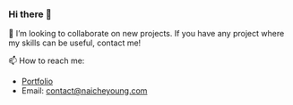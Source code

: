 ### Hi there 👋

👯 I’m looking to collaborate on new projects.
If you have any project where my skills can be useful, contact me!

📫 How to reach me:
- [Portfolio](https://naicheyoung.com)
- Email: <contact@naicheyoung.com>

<!--
**nai-young/nai-young** is a ✨ _special_ ✨ repository because its `README.md` (this file) appears on your GitHub profile.

Here are some ideas to get you started:

- 🔭 I’m currently working on ...
- 🌱 I’m currently learning ...
- 👯 I’m looking to collaborate on ...
- 🤔 I’m looking for help with ...
- 💬 Ask me about ...
- 📫 How to reach me: ...
- 😄 Pronouns: ...
- ⚡ Fun fact: ...
-->
 
